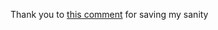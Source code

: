 Thank you to [this comment](https://www.reddit.com/r/adventofcode/comments/r9z49j/comment/ho4rf7d/?utm_source=share&utm_medium=web2x&context=3) for saving my sanity